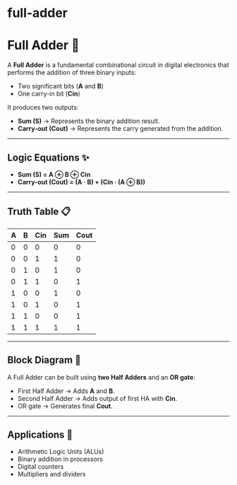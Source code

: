 # full-adder

# Full Adder 🔢

A **Full Adder** is a fundamental combinational circuit in digital electronics that performs the addition of three binary inputs:

* Two significant bits (**A** and **B**)
* One carry-in bit (**Cin**)

It produces two outputs:

* **Sum (S)** → Represents the binary addition result.
* **Carry-out (Cout)** → Represents the carry generated from the addition.

---

## Logic Equations ✨

* **Sum (S) = A ⊕ B ⊕ Cin**
* **Carry-out (Cout) = (A · B) + (Cin · (A ⊕ B))**

---

## Truth Table 📋

| A | B | Cin | Sum | Cout |
| - | - | --- | --- | ---- |
| 0 | 0 | 0   | 0   | 0    |
| 0 | 0 | 1   | 1   | 0    |
| 0 | 1 | 0   | 1   | 0    |
| 0 | 1 | 1   | 0   | 1    |
| 1 | 0 | 0   | 1   | 0    |
| 1 | 0 | 1   | 0   | 1    |
| 1 | 1 | 0   | 0   | 1    |
| 1 | 1 | 1   | 1   | 1    |

---

## Block Diagram 🧩

A Full Adder can be built using **two Half Adders** and an **OR gate**:

* First Half Adder → Adds **A** and **B**.
* Second Half Adder → Adds output of first HA with **Cin**.
* OR gate → Generates final **Cout**.

---

## Applications 🚀

* Arithmetic Logic Units (ALUs)
* Binary addition in processors
* Digital counters
* Multipliers and dividers
